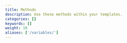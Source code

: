 ```yaml
---
title: Methods
description: Use these methods within your templates.
categories: []
keywords: []
weight: 10
aliases: ['/variables/']
---
```

